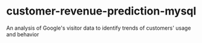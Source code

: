 # customer-revenue-prediction-mysql
An analysis of Google's visitor data to identify trends of customers' usage and behavior
